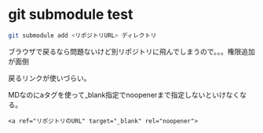 # git submodule test

```bash
git submodule add <リポジトリURL> ディレクトリ
```

ブラウザで戻るなら問題ないけど別リポジトリに飛んでしまうので。。。権限追加が面倒

戻るリンクが使いづらい。

MDなのにaタグを使って_blank指定でnoopenerまで指定しないといけなくなる。

```
<a ref="リポジトリのURL" target="_blank" rel="noopener">
```